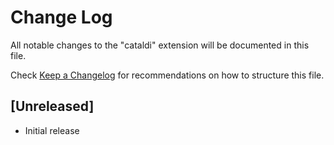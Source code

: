 # Change Log

All notable changes to the "cataldi" extension will be documented in this file.

Check [Keep a Changelog](http://keepachangelog.com/) for recommendations on how to structure this file.

## [Unreleased]

- Initial release
